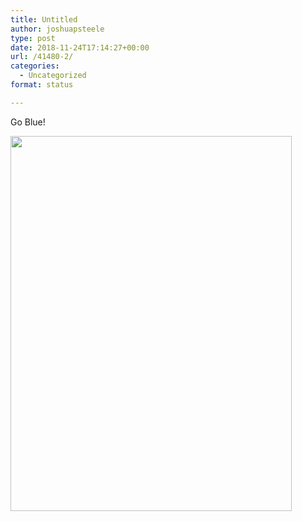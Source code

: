 ```yaml
---
title: Untitled
author: joshuapsteele
type: post
date: 2018-11-24T17:14:27+00:00
url: /41480-2/
categories:
  - Uncategorized
format: status

---
```

Go Blue!

<img decoding="async" loading="lazy" src="https://joshuapsteele.com/wp-content/uploads/2018/11/3032cf2ee45843979e1cb751360c0bfb.jpg" width="450" height="600" />